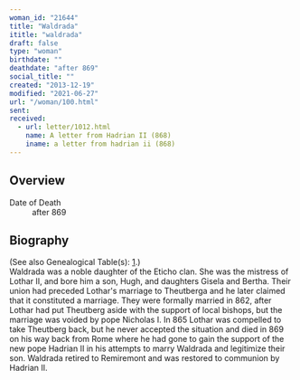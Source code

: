 ```yaml
---
woman_id: "21644"
title: "Waldrada"
ititle: "waldrada"
draft: false
type: "woman"
birthdate: ""
deathdate: "after 869"
social_title: ""
created: "2013-12-19"
modified: "2021-06-27"
url: "/woman/100.html"
sent:
received:
  - url: letter/1012.html
    name: A letter from Hadrian II (868)
    iname: a letter from hadrian ii (868)
---
```

<h2 class="mt-4">Overview</h2><dt>Date of Death</dt><dd>after 869</dd><h2 class="mt-4">Biography</h2>(See also Genealogical Table(s): <a href="https://epistolae.ctl.columbia.edu/content/genealogy-charlemagne#n100">1</a>.)<br>Waldrada was a noble daughter of the Eticho clan.  She was the mistress of Lothar II, and bore him a son, Hugh, and daughters Gisela and Bertha.  Their union had preceded Lothar's marriage to Theutberga and he later claimed that it constituted a marriage.  They were formally married in 862, after Lothar had put Theutberg aside with the support of local bishops, but the marriage was voided by pope Nicholas I.  In 865 Lothar was compelled to take Theutberg back, but he never accepted the situation and died in 869 on his way back from Rome where he had gone to gain the support of the new pope Hadrian II in his attempts to marry Waldrada and legitimize their son.  Waldrada retired to Remiremont and was restored to communion by Hadrian II.

